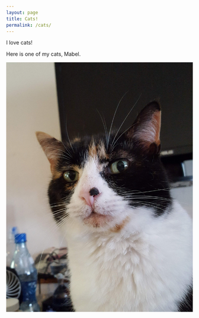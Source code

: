 ```yaml
---
layout: page
title: Cats!
permalink: /cats/
---
```


I love cats!

Here is one of my cats, Mabel.


<img id="mabelphoto" src="/assets/img/mabel.jpg">